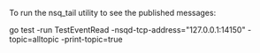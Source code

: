 To run the nsq_tail utility to see the published messages:

go test -run TestEventRead  -nsqd-tcp-address="127.0.0.1:14150" -topic=alltopic -print-topic=true
